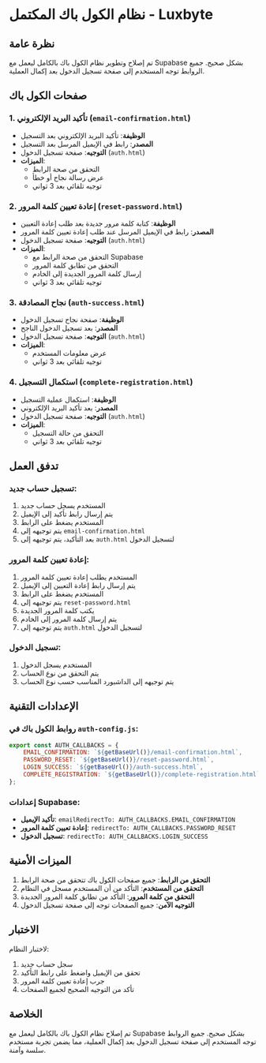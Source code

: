 # نظام الكول باك المكتمل - Luxbyte

## نظرة عامة
تم إصلاح وتطوير نظام الكول باك بالكامل ليعمل مع Supabase بشكل صحيح. جميع الروابط توجه المستخدم إلى صفحة تسجيل الدخول بعد إكمال العملية.

## صفحات الكول باك

### 1. تأكيد البريد الإلكتروني (`email-confirmation.html`)
- **الوظيفة**: تأكيد البريد الإلكتروني بعد التسجيل
- **المصدر**: رابط في الإيميل المرسل بعد التسجيل
- **التوجيه**: صفحة تسجيل الدخول (`auth.html`)
- **الميزات**:
  - التحقق من صحة الرابط
  - عرض رسالة نجاح أو خطأ
  - توجيه تلقائي بعد 3 ثواني

### 2. إعادة تعيين كلمة المرور (`reset-password.html`)
- **الوظيفة**: كتابة كلمة مرور جديدة بعد طلب إعادة التعيين
- **المصدر**: رابط في الإيميل المرسل عند طلب إعادة تعيين كلمة المرور
- **التوجيه**: صفحة تسجيل الدخول (`auth.html`)
- **الميزات**:
  - التحقق من صحة الرابط مع Supabase
  - التحقق من تطابق كلمة المرور
  - إرسال كلمة المرور الجديدة إلى الخادم
  - توجيه تلقائي بعد 3 ثواني

### 3. نجاح المصادقة (`auth-success.html`)
- **الوظيفة**: صفحة نجاح تسجيل الدخول
- **المصدر**: بعد تسجيل الدخول الناجح
- **التوجيه**: صفحة تسجيل الدخول (`auth.html`)
- **الميزات**:
  - عرض معلومات المستخدم
  - توجيه تلقائي بعد 3 ثواني

### 4. استكمال التسجيل (`complete-registration.html`)
- **الوظيفة**: استكمال عملية التسجيل
- **المصدر**: بعد تأكيد البريد الإلكتروني
- **التوجيه**: صفحة تسجيل الدخول (`auth.html`)
- **الميزات**:
  - التحقق من حالة التسجيل
  - توجيه تلقائي بعد 3 ثواني

## تدفق العمل

### تسجيل حساب جديد:
1. المستخدم يسجل حساب جديد
2. يتم إرسال رابط تأكيد إلى الإيميل
3. المستخدم يضغط على الرابط
4. يتم توجيهه إلى `email-confirmation.html`
5. بعد التأكيد، يتم توجيهه إلى `auth.html` لتسجيل الدخول

### إعادة تعيين كلمة المرور:
1. المستخدم يطلب إعادة تعيين كلمة المرور
2. يتم إرسال رابط إعادة التعيين إلى الإيميل
3. المستخدم يضغط على الرابط
4. يتم توجيهه إلى `reset-password.html`
5. يكتب كلمة المرور الجديدة
6. يتم إرسال كلمة المرور إلى الخادم
7. يتم توجيهه إلى `auth.html` لتسجيل الدخول

### تسجيل الدخول:
1. المستخدم يسجل الدخول
2. يتم التحقق من نوع الحساب
3. يتم توجيهه إلى الداشبورد المناسب حسب نوع الحساب

## الإعدادات التقنية

### روابط الكول باك في `auth-config.js`:
```javascript
export const AUTH_CALLBACKS = {
    EMAIL_CONFIRMATION: `${getBaseUrl()}/email-confirmation.html`,
    PASSWORD_RESET: `${getBaseUrl()}/reset-password.html`,
    LOGIN_SUCCESS: `${getBaseUrl()}/auth-success.html`,
    COMPLETE_REGISTRATION: `${getBaseUrl()}/complete-registration.html`
};
```

### إعدادات Supabase:
- **تأكيد الإيميل**: `emailRedirectTo: AUTH_CALLBACKS.EMAIL_CONFIRMATION`
- **إعادة تعيين كلمة المرور**: `redirectTo: AUTH_CALLBACKS.PASSWORD_RESET`
- **تسجيل الدخول**: `redirectTo: AUTH_CALLBACKS.LOGIN_SUCCESS`

## الميزات الأمنية

1. **التحقق من الرابط**: جميع صفحات الكول باك تتحقق من صحة الرابط
2. **التحقق من المستخدم**: التأكد من أن المستخدم مسجل في النظام
3. **التحقق من كلمة المرور**: التأكد من تطابق كلمة المرور الجديدة
4. **التوجيه الآمن**: جميع الصفحات توجه إلى صفحة تسجيل الدخول

## الاختبار

لاختبار النظام:
1. سجل حساب جديد
2. تحقق من الإيميل واضغط على رابط التأكيد
3. جرب إعادة تعيين كلمة المرور
4. تأكد من التوجيه الصحيح لجميع الصفحات

## الخلاصة

تم إصلاح نظام الكول باك بالكامل ليعمل مع Supabase بشكل صحيح. جميع الروابط توجه المستخدم إلى صفحة تسجيل الدخول بعد إكمال العملية، مما يضمن تجربة مستخدم سلسة وآمنة.
